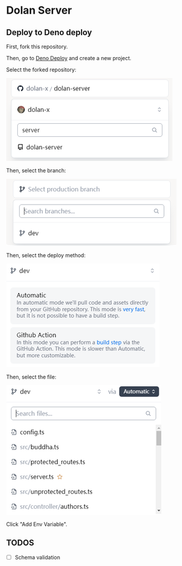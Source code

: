 # Dolan Server

## Deploy to Deno deploy

First, fork this repository.

Then, go to [Deno Deploy](https://dash.deno.com/new) and create a new project.

Select the forked repository:

![](./static/steps/1.png)

Then, select the branch:

![](./static/steps/2.png)

Then, select the deploy method:

![](./static/steps/3.png)

Then, select the file:

![](./static/steps/4.png)

Click "Add Env Variable".

## TODOS

- [ ] Schema validation